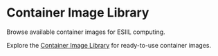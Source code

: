 # Container Image Library

Browse available container images for ESIIL computing.

Explore the [Container Image Library](../container-library/) for ready-to-use container images.
